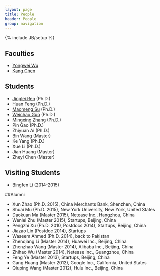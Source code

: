 ```yaml
---
layout: page
title: People
header: People
group: navigation
---
```

{% include JB/setup %}

## Faculties
* [Yongwei Wu](/~yongweiwu)
* [Kang Chen](/~kangchen)

## Students
* [Jinglei Ren](http://jinglei.ren.systems) (Ph.D.)
* Huan Feng (Ph.D.)
* [Maomeng Su](https://www.linkedin.com/profile/view?id=349373945) (Ph.D.)
* [Weichao Guo](http://weichaoguo.github.io) (Ph.D.)
* [Mingxing Zhang](http://james0zan.github.io) (Ph.D.)
* Pin Gao (Ph.D.)
* Zhiyuan Ai (Ph.D.)
* Bin Wang (Master)
* Ke Yang (Ph.D.)
* Xue Li (Ph.D.)
* Jian Huang (Master)
* Zheyi Chen (Master)

## Visiting Students
* Bingfen Li (2014-2015)

##Alumni
* Xun Zhao (Ph.D. 2015), China Merchants Bank, Shenzhen, China
* Shuai Mu (Ph.D. 2015), New York University, New York, United States
* Daokuan Ma (Master 2015), Netease Inc., Hangzhou, China
* Wenlei Zhu (Master 2015), Startups, Beijing, China
* Pengzhi Xu (Ph.D. 2010, Postdocs 2014), Startups, Beijing, China
* Jiazao Lin (Postdoc 2014), Startups
* Waseem Ahmed (Ph.D. 2014), back to Pakistan
* Zhenqiang Li (Master 2014), Huawei Inc., Beijing, China
* Zhenzhao Wang (Master 2014), Alibaba Inc., Beijing, China
* Zhihao Wu (Master 2014), Netease Inc., Guangzhou, China
* Feng Ye (Master 2013), Startups, Beijing, China
* Gang Huang (Master 2012), Google Inc., California, United States
* Qiuping Wang (Master 2012), Hulu Inc., Beijing, China
